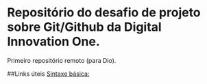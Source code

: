 # Repositório do desafio de projeto sobre Git/Github da Digital Innovation One.
Primeiro repositório remoto (para Dio).


##Links úteis
[Sintaxe básica:](https://www.markdownguide.org/basic-syntax/)
